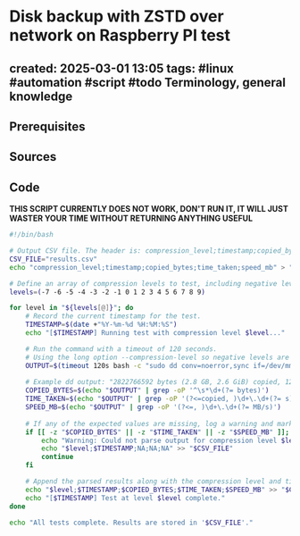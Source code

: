 # Disk backup with ZSTD over network on Raspberry PI test
created: 2025-03-01 13:05
tags: #linux #automation #script #todo 
Terminology, general knowledge
---


Prerequisites
---


Sources
---


Code
---

**THIS SCRIPT CURRENTLY DOES NOT WORK, DON'T RUN IT, IT WILL JUST WASTER YOUR TIME WITHOUT RETURNING ANYTHING USEFUL**

```bash
#!/bin/bash

# Output CSV file. The header is: compression_level;timestamp;copied_bytes;time_taken;speed_mb
CSV_FILE="results.csv"
echo "compression_level;timestamp;copied_bytes;time_taken;speed_mb" > "$CSV_FILE"

# Define an array of compression levels to test, including negative levels.
levels=(-7 -6 -5 -4 -3 -2 -1 0 1 2 3 4 5 6 7 8 9)

for level in "${levels[@]}"; do
    # Record the current timestamp for the test.
    TIMESTAMP=$(date +"%Y-%m-%d %H:%M:%S")
    echo "[$TIMESTAMP] Running test with compression level $level..."

    # Run the command with a timeout of 120 seconds.
    # Using the long option --compression-level so negative levels are accepted.
    OUTPUT=$(timeout 120s bash -c "sudo dd conv=noerror,sync if=/dev/mmcblk0 bs=4M | zstd --compression-level=$level -T0 | ssh krissssz@192.168.0.150 'dd of=/home/krissssz/diskimage.img.zst'" 2>&1)
    
    # Example dd output: "2822766592 bytes (2.8 GB, 2.6 GiB) copied, 120.673 s, 23.4 MB/s"
    COPIED_BYTES=$(echo "$OUTPUT" | grep -oP '^\s*\d+(?= bytes)')
    TIME_TAKEN=$(echo "$OUTPUT" | grep -oP '(?<=copied, )\d+\.\d+(?= s)')
    SPEED_MB=$(echo "$OUTPUT" | grep -oP '(?<=, )\d+\.\d+(?= MB/s)')
    
    # If any of the expected values are missing, log a warning and mark the result as unavailable.
    if [[ -z "$COPIED_BYTES" || -z "$TIME_TAKEN" || -z "$SPEED_MB" ]]; then
        echo "Warning: Could not parse output for compression level $level." >&2
        echo "$level;$TIMESTAMP;NA;NA;NA" >> "$CSV_FILE"
        continue
    fi

    # Append the parsed results along with the compression level and timestamp to the CSV.
    echo "$level;$TIMESTAMP;$COPIED_BYTES;$TIME_TAKEN;$SPEED_MB" >> "$CSV_FILE"
    echo "[$TIMESTAMP] Test at level $level complete."
done

echo "All tests complete. Results are stored in '$CSV_FILE'."

```



